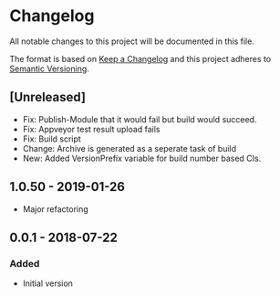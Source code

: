# Changelog
All notable changes to this project will be documented in this file.

The format is based on [Keep a Changelog](http://keepachangelog.com/en/1.0.0/)
and this project adheres to [Semantic Versioning](http://semver.org/spec/v2.0.0.html).

## [Unreleased]
- Fix: Publish-Module that it would fail but build would succeed.
- Fix: Appveyor test result upload fails
- Fix: Build script
- Change: Archive is generated as a seperate task of build
- New: Added VersionPrefix variable for build number based CIs.

## 1.0.50 - 2019-01-26
- Major refactoring

## 0.0.1 - 2018-07-22
### Added
- Initial version
